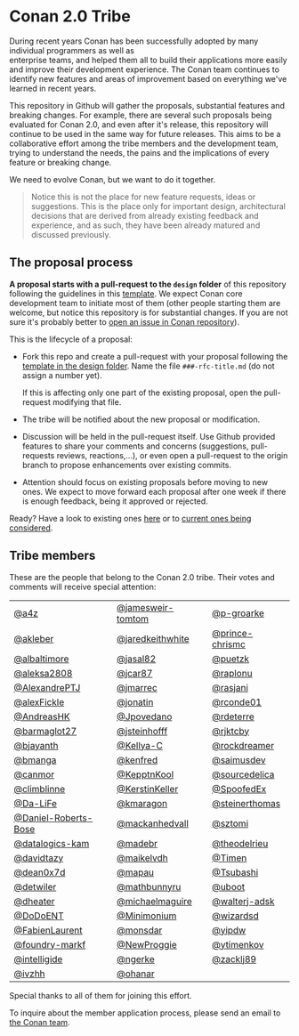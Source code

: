 # Conan 2.0 Tribe

During
recent years Conan has been successfully adopted by many individual programmers as well as  
enterprise teams, and helped them all to build their applications more easily and improve their 
development experience. The Conan team continues to identify new features and areas of improvement
based on everything we've learned in recent years.

This repository in Github will gather the proposals, substantial features and 
breaking changes.  For example, there are several such proposals being evaluated for Conan 2.0, and even after it's release, this repository will continue to be used in the same way for future releases. This aims to be a collaborative
effort among the tribe members and the development team, trying to understand 
the needs, the pains and the implications of every feature or breaking change.

We need to evolve Conan, but we want to do it together.


> Notice this is not the place for new feature requests, ideas or suggestions. 
  This is the place only for important design, architectural decisions that 
  are derived from already existing feedback and experience, and as such, they 
  have been already matured and discussed previously.


The proposal process
--------------------

**A proposal starts with a pull-request to the `design` folder** of this repository
following the guidelines in this [template](design/_TEMPLATE.md). We expect Conan
core development team to initiate most of them (other people starting them are
welcome, but notice this repository is for substantial changes. If you are not sure
it's probably better to 
[open an issue in Conan repository](https://github.com/conan-io/conan/issues)).

This is the lifecycle of a proposal:

 * Fork this repo and create a pull-request with your proposal following the
   [template in the design folder](design/_TEMPLATE.md). Name the file 
   `###-rfc-title.md` (do not assign a number yet).

   If this is affecting only one part of the existing proposal, open the pull-request
   modifying that file.

 * The tribe will be notified about the new proposal or modification.

 * Discussion will be held in the pull-request itself. Use Github provided features
   to share your comments and concerns (suggestions, pull-requests reviews, 
   reactions,...), or even open a pull-request to the origin branch to propose
   enhancements over existing commits.

 * Attention should focus on existing proposals before moving to new ones. We expect
   to move forward each proposal after one week if there is enough feedback, being it
   approved or rejected.

Ready? Have a look to existing ones [here](design/) or to 
[current ones being considered](https://github.com/conan-io/tribe/pulls).


Tribe members
-------------

These are the people that belong to the Conan 2.0 tribe. Their votes and comments
will receive special attention:


|                      |                     |                     |
|----------------------|---------------------|---------------------|
| [@a4z](https://github.com/a4z) | [@jamesweir-tomtom](https://github.com/jamesweir-tomtom) | [@p-groarke](https://github.com/p-groarke) |
| [@akleber](https://github.com/akleber) | [@jaredkeithwhite](https://github.com/jaredkeithwhite) | [@prince-chrismc](https://github.com/prince-chrismc) |
| [@albaltimore](https://github.com/albaltimore) | [@jasal82](https://github.com/jasal82) | [@puetzk](https://github.com/puetzk) |
| [@aleksa2808](https://github.com/aleksa2808) | [@jcar87](https://github.com/jcar87) | [@raplonu](https://github.com/raplonu) |
| [@AlexandrePTJ](https://github.com/AlexandrePTJ) | [@jmarrec](https://github.com/jmarrec) | [@rasjani](https://github.com/rasjani) |
| [@alexFickle](https://github.com/alexFickle) | [@jonatin](https://github.com/jonatin) | [@rconde01](https://github.com/rconde01) |
| [@AndreasHK](https://github.com/AndreasHK) | [@Jpovedano](https://github.com/Jpovedano) | [@rdeterre](https://github.com/rdeterre) |
| [@barmaglot27](https://github.com/barmaglot27) | [@jsteinhofff](https://github.com/jsteinhofff) | [@rjktcby](https://github.com/rjktcby) |
| [@bjayanth](https://github.com/bjayanth) | [@Kellya-C](https://github.com/Kellya-C) | [@rockdreamer](https://github.com/rockdreamer) |
| [@bmanga](https://github.com/bmanga) | [@kenfred](https://github.com/kenfred) | [@saimusdev](https://github.com/saimusdev) |
| [@canmor](https://github.com/canmor) | [@KepptnKool](https://github.com/KepptnKool) | [@sourcedelica](https://github.com/sourcedelica) |
| [@climblinne](https://github.com/climblinne) | [@KerstinKeller](https://github.com/KerstinKeller) | [@SpoofedEx](https://github.com/SpoofedEx) |
| [@Da-LiFe](https://github.com/Da-LiFe) | [@kmaragon](https://github.com/kmaragon) | [@steinerthomas](https://github.com/steinerthomas) |
| [@Daniel-Roberts-Bose](https://github.com/Daniel-Roberts-Bose) | [@mackanhedvall](https://github.com/mackanhedvall) | [@sztomi](https://github.com/sztomi) |
| [@datalogics-kam](https://github.com/datalogics-kam) | [@madebr](https://github.com/madebr) | [@theodelrieu](https://github.com/theodelrieu) |
| [@davidtazy](https://github.com/davidtazy) | [@maikelvdh](https://github.com/maikelvdh) | [@Timen](https://github.com/Timen) |
| [@dean0x7d](https://github.com/dean0x7d) | [@mapau](https://github.com/mapau) | [@Tsubashi](https://github.com/Tsubashi) |
| [@detwiler](https://github.com/detwiler) | [@mathbunnyru](https://github.com/mathbunnyru) | [@uboot](https://github.com/uboot) |
| [@dheater](https://github.com/dheater) | [@michaelmaguire](https://github.com/michaelmaguire) | [@walterj-adsk](https://github.com/walterj-adsk) |
| [@DoDoENT](https://github.com/DoDoENT) | [@Minimonium](https://github.com/Minimonium) | [@wizardsd](https://github.com/wizardsd) |
| [@FabienLaurent](https://github.com/FabienLaurent) | [@monsdar](https://github.com/monsdar) | [@yipdw](https://github.com/yipdw) |
| [@foundry-markf](https://github.com/foundry-markf) | [@NewProggie](https://github.com/NewProggie) | [@ytimenkov](https://github.com/ytimenkov) |
| [@intelligide](https://github.com/intelligide) | [@ngerke](https://github.com/ngerke) | [@zacklj89](https://github.com/zacklj89) |
| [@ivzhh](https://github.com/ivzhh) | [@ohanar](https://github.com/ohanar) |  |

Special thanks to all of them for joining this effort.

To inquire about the member application process, please send an email to [the Conan team](mailto:info@conan.io?subject=Conan%20Tribe%20Question).
